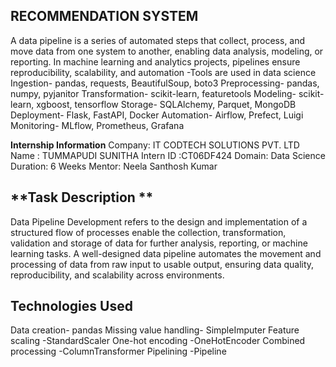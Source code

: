 ## RECOMMENDATION SYSTEM
A data pipeline is a series of automated steps that collect, process, and move data from one system to another, enabling data analysis, modeling, or reporting.
In machine learning and analytics projects, pipelines ensure reproducibility, scalability, and automation
-Tools are used in data science 
Ingestion-	pandas, requests, BeautifulSoup, boto3
Preprocessing-	pandas, numpy, pyjanitor
Transformation- scikit-learn, featuretools
Modeling-	scikit-learn, xgboost, tensorflow
Storage-	SQLAlchemy, Parquet, MongoDB
Deployment-	Flask, FastAPI, Docker
Automation-	Airflow, Prefect, Luigi
Monitoring-	MLflow, Prometheus, Grafana

**Internship Information**
Company: IT CODTECH SOLUTIONS PVT. LTD
Name : TUMMAPUDI SUNITHA
Intern ID :CT06DF424
Domain: Data Science
Duration: 6 Weeks
Mentor: Neela Santhosh Kumar

## **Task Description **

Data Pipeline Development refers to the design and implementation of a structured flow of processes 
enable the collection, transformation, validation and storage of data
for further analysis, reporting, or machine learning tasks.
A well-designed data pipeline automates the movement and processing of data from raw input to usable 
output, ensuring data quality, reproducibility, and scalability across environments.

## Technologies Used

Data creation-	pandas
Missing value handling-	SimpleImputer
Feature scaling	-StandardScaler
One-hot encoding	-OneHotEncoder
Combined processing	-ColumnTransformer
Pipelining	-Pipeline
